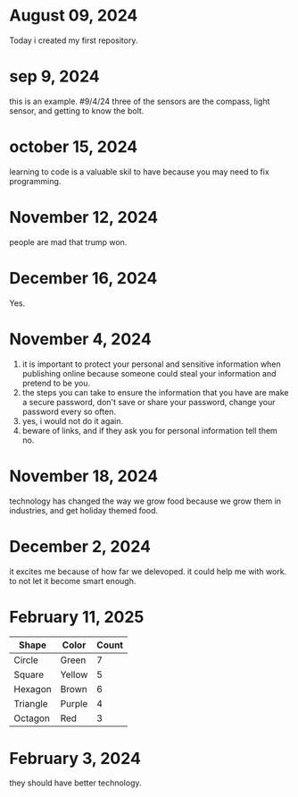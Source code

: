 # August 09, 2024
Today i created my first repository.
# sep 9, 2024
this is an example.
#9/4/24
three of the sensors are the compass, light sensor, and getting to know the bolt.




# october 15, 2024
learning to code is a valuable skil to have because you may need to fix programming.

# November 12, 2024
people are mad that trump won.

# December 16, 2024
Yes.


# November 4, 2024
1. it is important to protect your personal and sensitive information when publishing online because someone could steal your information and pretend to be you.
2. the steps you can take to ensure the information that you have are make a secure password, don't save or share your password, change your password every so often.
3. yes, i would not do it again.
4. beware of links, and if they ask you for personal information tell them no.



# November 18, 2024
technology has changed the way we grow food because we grow them in industries, and get holiday themed food.


# December 2, 2024
it excites me because of how far we delevoped.
it could help me with work.
to not let it become smart enough.

# February 11, 2025
| Shape    | Color | Count |
| -------- | ----- | ----- |
| Circle   |Green  |    7  |
| Square   |Yellow |    5  |
| Hexagon  |Brown  |    6  |
| Triangle |Purple |     4 |
| Octagon  |Red    |    3  |





# February 3, 2024
they should have better technology.

